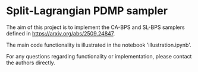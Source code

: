 # Split-Lagrangian PDMP sampler

The aim of this project is to implement the CA-BPS and SL-BPS samplers defined in https://arxiv.org/abs/2509.24847. 

The main code functionality is illustrated in the notebook 'illustration.ipynb'.

For any questions regarding functionality or implementation, please contact the authors directly.